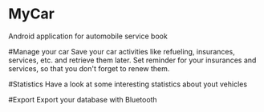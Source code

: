 # MyCar
Android application for automobile service book

#Manage your car
Save your car activities like refueling, insurances, services, etc. and retrieve them later.
Set reminder for your insurances and services, so that you don't forget to renew them.

#Statistics
Have a look at some interesting statistics about yout vehicles

#Export
Export your database with Bluetooth
